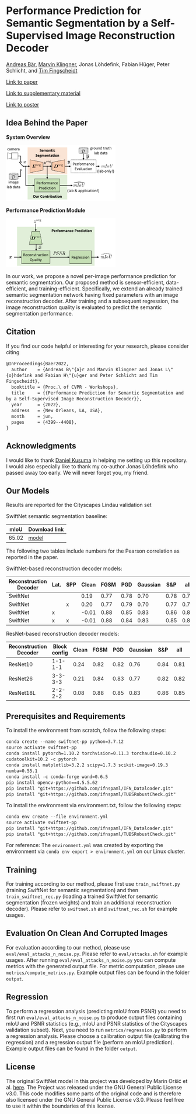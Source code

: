 # Performance Prediction for Semantic Segmentation by a Self-Supervised Image Reconstruction Decoder
[Andreas Bär](https://www.tu-braunschweig.de/en/ifn/institute/team/sv/baer), [Marvin Klingner](https://www.tu-braunschweig.de/en/ifn/institute/team/sv/klingner), Jonas Löhdefink, Fabian Hüger, Peter Schlicht, and [Tim Fingscheidt](https://www.tu-braunschweig.de/en/ifn/institute/team/sv/fingscheidt)

[Link to paper](https://openaccess.thecvf.com/content/CVPR2022W/WAD/papers/Bar_Performance_Prediction_for_Semantic_Segmentation_by_a_Self-Supervised_Image_Reconstruction_CVPRW_2022_paper.pdf)

[Link to supplementary material](https://openaccess.thecvf.com/content/CVPR2022W/WAD/supplemental/Bar_Performance_Prediction_for_CVPRW_2022_supplemental.pdf)

[Link to poster](https://www.researchgate.net/publication/366596260_Poster_of_the_paper_Performance_Prediction_for_Semantic_Segmentation_by_a_Self-Supervised_Image_Reconstruction_Decoder)

## Idea Behind the Paper
**System Overview**

<img src="method_overview.png" width="300">

**Performance Prediction Module**

<img src="performance_prediction.png" width="300">

In our work, we propose a novel per-image performance prediction for semantic segmentation.
Our proposed method is sensor-efficient, data-efficient, and training-efficient.
Specifically, we extend an already trained semantic segmentation network having fixed parameters with an image reconstruction decoder.
After training and a subsequent regression, the image reconstruction quality is evaluated to predict the semantic segmentation performance.

## Citation
If you find our code helpful or interesting for your research, please consider citing

```
@InProceedings{Baer2022,
  author    = {Andreas B\"{a}r and Marvin Klingner and Jonas L\"{o}hdefink and Fabian H\"{u}ger and Peter Schlicht and Tim Fingscheidt},
  booktitle = {Proc.\ of CVPR - Workshops},
  title     = {{Performance Prediction for Semantic Segmentation and by a Self-Supervised Image Reconstruction Decoder}},
  year      = {2022},
  address   = {New Orleans, LA, USA},
  month     = jun,
  pages     = {4399--4408},
}
```

## Acknowledgments
I would like to thank [Daniel Kusuma](https://github.com/ksmdnl) in helping me setting up this repository.
I would also especially like to thank my co-author Jonas Löhdefink who passed away too early.
We will never forget you, my friend.

## Our Models
Results are reported for the Cityscapes Lindau validation set

SwiftNet semantic segmentation baseline:

| mIoU  | Download link |
|-------|---------------|
| 65.02 | [model](https://drive.google.com/drive/folders/1m433jSb2A5AVXrEBE7UUMp79mkExhHn1?usp=share_link)     |

The following two tables include numbers for the Pearson correlation as reported in the paper.

SwiftNet-based reconstruction decoder models:

| Reconstruction Decoder | Lat. | SPP | Clean | FGSM | PGD  | Gaussian | S&P   | all | Download link                                                                                     |
|------------------------|------|-----|-------|------|------|----------|-------|-----|---------------------------------------------------------------------------------------------------|
| SwiftNet               |      |     | 0.19  | 0.77 | 0.78 | 0.70     | 0.78  | 0.76| [model](https://drive.google.com/drive/folders/1dxKv-4AcZBAeoOXzGUZabiBjbX7QSxry?usp=share_link)  |
| SwiftNet               |      | x   | 0.20  | 0.77 | 0.79 | 0.70     | 0.77  | 0.76| [model](https://drive.google.com/drive/folders/1dxKv-4AcZBAeoOXzGUZabiBjbX7QSxry?usp=share_link)  |
| SwiftNet               | x    |     | -0.01 | 0.88 | 0.85 | 0.83     | 0.86  | 0.85| [model](https://drive.google.com/drive/folders/1dxKv-4AcZBAeoOXzGUZabiBjbX7QSxry?usp=share_link)                                                                                         |
| SwiftNet               | x    | x   | -0.01 | 0.88 | 0.84 | 0.83     | 0.85  | 0.84| [model](https://drive.google.com/drive/folders/1dxKv-4AcZBAeoOXzGUZabiBjbX7QSxry?usp=share_link)                                                                                         |

ResNet-based reconstruction decoder models:

| Reconstruction Decoder | Block config | Clean | FGSM | PGD  | Gaussian | S&P  | all  | Download link                                                                                    |
|------------------------|--------------|-------|------|------|----------|------|------|--------------------------------------------------------------------------------------------------|
| ResNet10               | 1-1-1-1      | 0.24  | 0.82 | 0.82 | 0.76     | 0.84 | 0.81 | [model](https://drive.google.com/drive/folders/1dxKv-4AcZBAeoOXzGUZabiBjbX7QSxry?usp=share_link) |
| ResNet26               | 3-3-3-3      | 0.21  | 0.84 | 0.83 | 0.77     | 0.82 | 0.82 | [model](https://drive.google.com/drive/folders/1dxKv-4AcZBAeoOXzGUZabiBjbX7QSxry?usp=share_link)                                                                                        |
| ResNet18L              | 2-2-2-2      | 0.08  | 0.88 | 0.85 | 0.83     | 0.86 | 0.85 | [model](https://drive.google.com/drive/folders/1dxKv-4AcZBAeoOXzGUZabiBjbX7QSxry?usp=share_link)                                                                                        |


## Prerequisites and Requirements
To install the environment from scratch, follow the following steps:
```
conda create --name swiftnet-pp python=3.7.12
source activate swiftnet-pp
conda install pytorch=1.10.2 torchvision=0.11.3 torchaudio=0.10.2 cudatoolkit=10.2 -c pytorch
conda install matplotlib=3.2.2 scipy=1.7.3 scikit-image=0.19.3 numba=0.55.1
conda install -c conda-forge wand=0.6.5
pip install opencv-python==4.5.5.62
pip install "git+https://github.com/ifnspaml/IFN_Dataloader.git"
pip install "git+https://github.com/ifnspaml/TUBSRobustCheck.git"
```

To install the environment via environment.txt, follow the following steps:
```
conda env create --file environment.yml
source activate swiftnet-pp
pip install "git+https://github.com/ifnspaml/IFN_Dataloader.git"
pip install "git+https://github.com/ifnspaml/TUBSRobustCheck.git"
```

For reference: The `environment.yml` was created by exporting the environment via `conda env export > environment.yml` on our Linux cluster.

## Training
For training according to our method, please first use `train_swiftnet.py` (training SwiftNet for semantic segmentation) and then `train_swiftnet_rec.py` (loading a trained SwiftNet for semantic segmentation (frozen weights) and train an additional reconstruction decoder).
Please refer to `swiftnet.sh` and `swiftnet_rec.sh` for example usages.

## Evaluation On Clean And Corrupted Images
For evaluation according to our method, please use `eval/eval_attacks_n_noise.py`. Please refer to `eval/attacks.sh` for example usages.
After running `eval/eval_attacks_n_noise.py` you can compute metrics with the generated output file.
For metric computation, please use `metrics/compute_metrics.py`.
Example output files can be found in the folder `output`.

## Regression
To perform a regression analysis (predicting mIoU from PSNR) you need to first run `eval/eval_attacks_n_noise.py` to produce output files containing mIoU and PSNR statistics (e.g., mIoU and PSNR statistics of the Cityscapes validation subset).
Next, you need to run `metrics/regression.py` to perform a regression analysis.
Please choose a calibration output file (calibrating the regression) and a regression output file (perform an mIoU prediction).
Example output files can be found in the folder `output`.

## License

The original SwiftNet model in this project was developed by Marin Oršić et al. [here](https://github.com/orsic/swiftnet).
The Project was released under the GNU General Public License v3.0. This code modifies some parts of the original code and
is therefore also licensed under the GNU General Public License v3.0. Please feel free to use it within the boundaries of this license.
